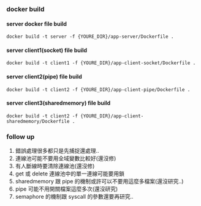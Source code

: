 ### docker build

#### server docker file build
```
docker build -t server -f {YOURE_DIR}/app-server/Dockerfile .
```

#### server client1(socket) file build
```
docker build -t client1 -f {YOURE_DIR}/app-client-socket/Dockerfile .
```

#### server client2(pipe) file build
```
docker build -t client2 -f {YOURE_DIR}/app-client-pipe/Dockerfile .
```

#### server client3(sharedmemory) file build
```
docker build -t client2 -f {YOURE_DIR}/app-client-sharedmemory/Dockerfile .
```

### follow up

1. 錯誤處理很多都只是先捕捉還處理..
2. 連線池可能不要用全域變數比較好(還沒修)
3. 有人斷線時要清除連線池(還沒修)
4. get 或 delete 連線池中的單一連線可能要用鎖
5. sharedmemory 跟 pipe 的機制或許可以不要用這麼多檔案(還沒研究..)
6. pipe 可能不用開關檔案這麼多次(還沒研究)
7. semaphore 的機制跟 syscall 的參數還要再研究..
